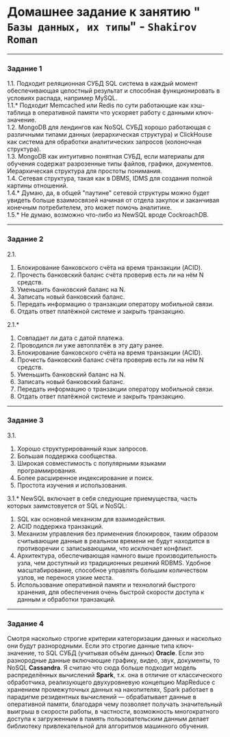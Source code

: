 # Домашнее задание к занятию " `Базы данных, их типы`" - `Shakirov Roman`

---

### Задание 1

1.1. Подходит реляционная СУБД SQL система в каждый момент обеспечивающая целостный результат и способная функционировать в условиях распада, например MySQL.\
1.1.* Подходит Memcached или Redis по сути работающие как хэш-таблица в оперативной памяти что ускоряет работу с данными ключ-значение.\
1.2. MongoDB для лендингов как NoSQL СУБД хорошо работающая с различными типами данных (иерархическая структура) и ClickHouse как система для обработки аналитических запросов (колоночная структура).\
1.3. MongoDB как интуитивно понятная СУБД, если материалы для обучения содержат разрозенные типы файлов, графики, документов.\
Иерархическая структура для простоты понимания.\
1.4. Сетевая структура, такая как в DBMS, IDMS для создания полной картины отношений.\
1.4.* Думаю, да, в общей "паутине" сетевой структуры можно будет увидеть больше взаимосвязей начиная от отдела закупок и заканчивая конечным потребителем, это может помочь аналитике.\
1.5.* Не думаю, возможно что-либо из NewSQL вроде CockroachDB.

---

### Задание 2

2.1.
1. Блокирование банковского счёта на время транзакции (ACID).
2. Прочесть банковский баланс счёта проверив есть ли на нём N средств.
3. Уменьшить банковский баланс на N.
4. Записать новый банковский баланс.
5. Передать информацию о транзакции оператору мобильной связи.
6. Отдать ответ платёжной системе и закрыть транзакцию.

2.1.*
1. Совпадает ли дата с датой платежа.
2. Проводился ли уже автоплатёж в эту дату ранее.
3. Блокирование банковского счёта на время транзакции (ACID).
4. Прочесть банковский баланс счёта проверив есть ли на нём N средств.
5. Уменьшить банковский баланс на N.
6. Записать новый банковский баланс.
7. Передать информацию о транзакции оператору мобильной связи.
8. Отдать ответ платёжной системе и закрыть транзакцию.

---

### Задание 3

3.1.
1. Хорошо структурированный язык запросов.
2. Большая поддержка сообщества.
3. Широкая совместимость с популярными языками программирования.
4. Более расширенное индексирование и поиск.
5. Простота изучения и использования.

3.1.*
NewSQL включает в себя следующие приемущества, часть которых заимстовуется от SQL и NoSQL:
1. SQL как основной механизм для взаимодействия.
2. ACID поддержка транзакций.
3. Механизм управления без применения блокировок, таким образом считывающие данные в реальном времени не будут находится в противоречии с записывающими, что исключает конфликт.
4. Архитектура, обеспечивающая намного выше производительность узла, чем доступный из традиционных решений RDBMS.
Удобное масштабирование, способное управлять большим количеством узлов, не перенося узкие места.
5. Использование оперативной памяти и технологий быстрого хранения, для обеспечения очень быстрой скорости доступа к данным и обработки транзакций.

---

### Задание 4

Смотря насколько строгие критерии категоризации данных и насколько они будут разнородными.
Если это строгие данные типа ключ-значение, то SQL СУБД (учитывая объём данных) **Oracle**.
Если это разнородные данные включающие графику, видео, звук, документы, то NoSQL **Cassandra**.
Я считаю что сюда больше подходит модель распределённых вычислений **Spark**, т.к. она в отличие от классического обработчика, 
реализующего двухуровневую концепцию MapReduce с хранением промежуточных данных на накопителях, 
Spark работает в парадигме резидентных вычислений — обрабатывает данные в оперативной памяти, 
благодаря чему позволяет получать значительный выигрыш в скорости работы, 
в частности, возможность многократного доступа к загруженным в память пользовательским данным 
делает библиотеку привлекательной для алгоритмов машинного обучения.








